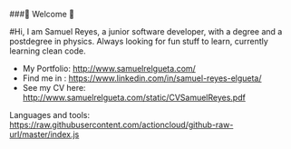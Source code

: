 ###👋 Welcome 👋

#Hi, I am Samuel Reyes, a junior software developer, with a degree and a postdegree in physics. Always looking for fun stuff to learn, currently learning clean code.

* My Portfolio: http://www.samuelrelgueta.com/
* Find me in : https://www.linkedin.com/in/samuel-reyes-elgueta/
* See my CV here: http://www.samuelrelgueta.com/static/CVSamuelReyes.pdf

Languages and tools:
https://raw.githubusercontent.com/actioncloud/github-raw-url/master/index.js

<!--
**DunEideann/DunEideann** is a ✨ _special_ ✨ repository because its `README.md` (this file) appears on your GitHub profile.

Here are some ideas to get you started:

- 🔭 I’m currently working on ...
- 🌱 I’m currently learning ...
- 👯 I’m looking to collaborate on ...
- 🤔 I’m looking for help with ...
- 💬 Ask me about ...
- 📫 How to reach me: ...
- 😄 Pronouns: ...
- ⚡ Fun fact: ...
-->
